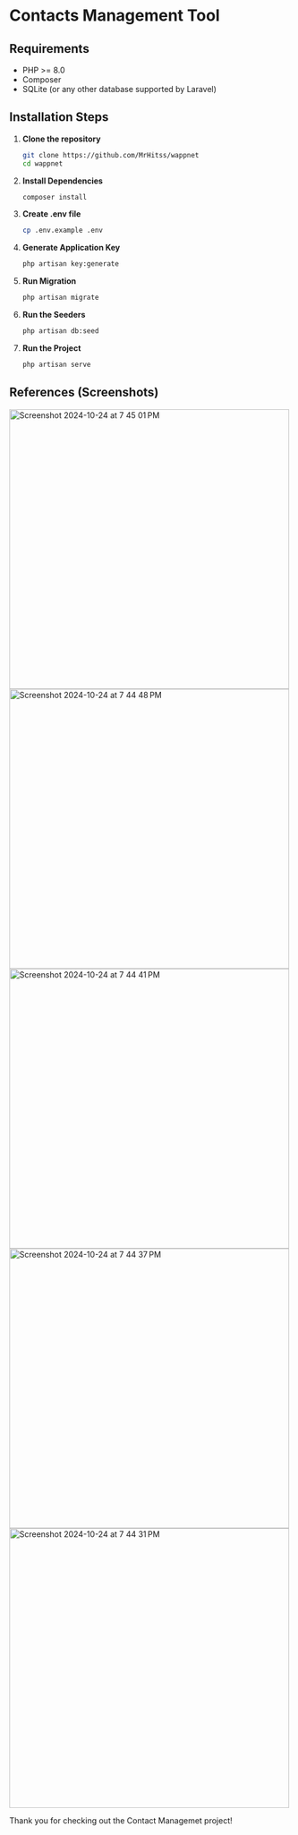 # Contacts Management Tool

## Requirements

- PHP >= 8.0
- Composer
- SQLite (or any other database supported by Laravel)

## Installation Steps

1. **Clone the repository**

   ```bash
   git clone https://github.com/MrHitss/wappnet
   cd wappnet
   ```
   
2. **Install Dependencies**

   ```bash
   composer install
   ```

3. **Create .env file**

   ```bash
   cp .env.example .env
   ```
   
4. **Generate Application Key**

   ```bash
   php artisan key:generate
   ```

5. **Run Migration**

   ```bash
   php artisan migrate
   ```
   
6. **Run the Seeders**

   ```bash
   php artisan db:seed
   ```

7. **Run the Project**

   ```bash
   php artisan serve
   ```
   
## References (Screenshots)
<img width="500" alt="Screenshot 2024-10-24 at 7 45 01 PM" src="https://github.com/user-attachments/assets/7ee9ffdc-5975-4e04-a0c3-2169591c0f7b">
<img width="500" alt="Screenshot 2024-10-24 at 7 44 48 PM" src="https://github.com/user-attachments/assets/df712d38-f53a-4e66-b79e-ed769a9c8704">
<img width="500" alt="Screenshot 2024-10-24 at 7 44 41 PM" src="https://github.com/user-attachments/assets/2e82e0a8-b278-4c52-8775-7f021b7672c9">
<img width="500" alt="Screenshot 2024-10-24 at 7 44 37 PM" src="https://github.com/user-attachments/assets/1ce1ed76-3ef8-4dad-806a-42b9b68d4f50">
<img width="500" alt="Screenshot 2024-10-24 at 7 44 31 PM" src="https://github.com/user-attachments/assets/2bcc0e9a-de68-4b0f-a2e9-45725ad58026">

Thank you for checking out the Contact Managemet project!

